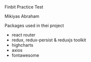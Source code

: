 Finbit Practice Test

Mikiyas Abraham

Packages used in thei project

- react router
- redux, redux-persist &  reduxjs toolkit
- highcharts
- axios
- fontawesome